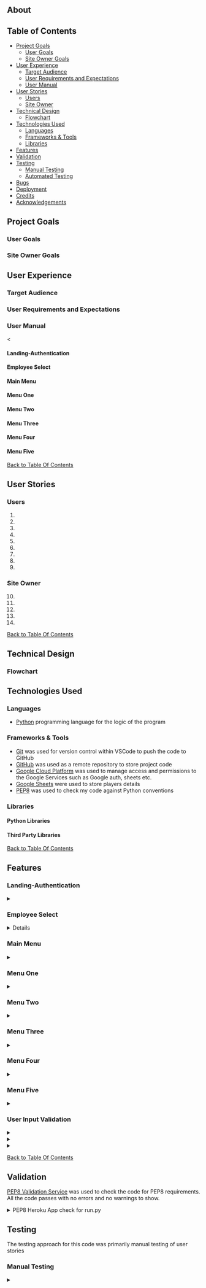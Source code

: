 
## About



## Table of Contents
  - [Project Goals](#project-goals)
    - [User Goals](#user-goals)
    - [Site Owner Goals](#site-owner-goals)
  - [User Experience](#user-experience)
    - [Target Audience](#target-audience)
    - [User Requirements and Expectations](#user-requirements-and-expectations)
    - [User Manual](#user-manual)
  - [User Stories](#user-stories)
    - [Users](#users)
    - [Site Owner](#site-owner)
  - [Technical Design](#technical-design)
    - [Flowchart](#flowchart)
  - [Technologies Used](#technologies-used)
    - [Languages](#languages)
    - [Frameworks & Tools](#frameworks--tools)
    - [Libraries](#libraries)
  - [Features](#features)
  - [Validation](#validation)
  - [Testing](#testing)
    - [Manual Testing](#manual-testing)
    - [Automated Testing](#automated-testing)
  - [Bugs](#bugs)
  - [Deployment](#deployment)
  - [Credits](#credits)
  - [Acknowledgements](#acknowledgements)

## Project Goals

### User Goals



### Site Owner Goals


## User Experience

### Target Audience



### User Requirements and Expectations


### User Manual

<

#### Landing-Authentication


#### Employee Select

#### Main Menu


#### Menu One


#### Menu Two


#### Menu Three


#### Menu Four


#### Menu Five


[Back to Table Of Contents](#table-of-contents)

## User Stories

### Users

1. 
2. 
3. 
4. 
5. 
6. 
7. 
8. 
9. 

### Site Owner

10. 
11. 
12. 
13. 
14. 

[Back to Table Of Contents](#table-of-contents)

## Technical Design

### Flowchart




## Technologies Used

### Languages

- [Python](https://www.python.org/) programming language for the logic of the program

### Frameworks & Tools
- [Git](https://git-scm.com/) was used for version control within VSCode to push the code to GitHub
- [GitHub](https://github.com/) was used as a remote repository to store project code
- [Google Cloud Platform](https://cloud.google.com/cloud-console/) was used to manage access and permissions to the Google Services such as Google auth, sheets etc.
- [Google Sheets](https://www.google.co.uk/sheets/about/) were used to store players details
- [PEP8](http://pep8online.com/) was used to check my code against Python conventions


### Libraries

#### Python Libraries


#### Third Party Libraries


[Back to Table Of Contents](#table-of-contents)

## Features

### Landing-Authentication


<details>
    <summary></summary>

![Landing-Authentication](img_directory_here)
</details>

### Employee Select

<details>
    <summary</summary>

![Employee Select](dimg_directory_here)
</details>

### Main Menu

<details>
    <summary></summary>

![Main Menu](img_directory_here)
</details>

### Menu One


<details>
    <summary></summary>

![Menu One](img_directory_here)
</details>


### Menu Two

<details>
    <summary></summary>

![Menu Two](img_directory_here)
</details>


### Menu Three

<details>
    <summary></summary>

![Menu Three](img_directory_here)
</details>

### Menu Four

<details>
    <summary></summary>

![Menu Four](img_directory_here)
</details>

### Menu Five

<details>
    <summary></summary>

![Menu Five](img_directory_here)
</details>



### User Input Validation

<details>
    <summary></summary>

![ ](img_directory_here)
</details>

<details>
    <summary></summary>

![ ](img_directory_here)
</details>

<details>
    <summary></summary>

![ ]((img_directory_here)
</details>

[Back to Table Of Contents](img_directory_here)

## Validation

[PEP8 Validation Service](https://pep8ci.herokuapp.com//) was used to check the code for PEP8 requirements. All the code passes with no errors and no warnings to show.

<details><summary>PEP8 Heroku App check for run.py</summary>
<img src="">
</details>


## Testing

The testing approach for this code was primarily manual testing of user stories


### Manual Testing
<details><summary></summary>

Number. 

| **Feature**   | **Action**                    | **Expected Result**          | **Actual Result** |
| ------------- | ----------------------------- | ---------------------------- | ----------------- |
|  | | | |
|  | | | |

<details><summary>Screenshot</summary>
<img src="">
</details>

Number. 

| **Feature**   | **Action**                    | **Expected Result**          | **Actual Result** |
| ------------- | ----------------------------- | ---------------------------- | ----------------- |
|  | | | |
|  | | | |

<details><summary>Screenshot</summary>
<img src="">
</details>

Number. 

| **Feature**   | **Action**                    | **Expected Result**          | **Actual Result** |
| ------------- | ----------------------------- | ---------------------------- | ----------------- |
|  | | | |
|  | | | |

<details><summary>Screenshot</summary>
<img src="">
</details>

Number. 

| **Feature**   | **Action**                    | **Expected Result**          | **Actual Result** |
| ------------- | ----------------------------- | ---------------------------- | ----------------- |
|  | | | |
|  | | | |

<details><summary>Screenshot</summary>
<img src="">
</details>

Number. 

| **Feature**   | **Action**                    | **Expected Result**          | **Actual Result** |
| ------------- | ----------------------------- | ---------------------------- | ----------------- |
|  | | | |
|  | | | |

<details><summary>Screenshot</summary>
<img src="">
</details>

Number. 

| **Feature**   | **Action**                    | **Expected Result**          | **Actual Result** |
| ------------- | ----------------------------- | ---------------------------- | ----------------- |
|  | | | |
|  | | | |

<details><summary>Screenshot</summary>
<img src="">
</details>

Number. 

| **Feature**   | **Action**                    | **Expected Result**          | **Actual Result** |
| ------------- | ----------------------------- | ---------------------------- | ----------------- |
|  | | | |
|  | | | |

<details><summary>Screenshot</summary>
<img src="">
</details>

Number. 

| **Feature**   | **Action**                    | **Expected Result**          | **Actual Result** |
| ------------- | ----------------------------- | ---------------------------- | ----------------- |
|  | | | |
|  | | | |

<details><summary>Screenshot</summary>
<img src="">
</details>

Number. 

| **Feature**   | **Action**                    | **Expected Result**          | **Actual Result** |
| ------------- | ----------------------------- | ---------------------------- | ----------------- |
|  | | | |
|  | | | |

<details><summary>Screenshot</summary>
<img src="">
</details>

Number. 

| **Feature**   | **Action**                    | **Expected Result**          | **Actual Result** |
| ------------- | ----------------------------- | ---------------------------- | ----------------- |
|  | | | |
|  | | | |

<details><summary>Screenshot</summary>
<img src="">
</details>

Number. 

| **Feature**   | **Action**                    | **Expected Result**          | **Actual Result** |
| ------------- | ----------------------------- | ---------------------------- | ----------------- |
|  | | | |
|  | | | |

<details><summary>Screenshot</summary>
<img src="">
</details>

Number. 

| **Feature**   | **Action**                    | **Expected Result**          | **Actual Result** |
| ------------- | ----------------------------- | ---------------------------- | ----------------- |
|  | | | |
|  | | | |

<details><summary>Screenshot</summary>
<img src="">
</details>

Number. 

| **Feature**   | **Action**                    | **Expected Result**          | **Actual Result** |
| ------------- | ----------------------------- | ---------------------------- | ----------------- |
|  | | | |
|  | | | |

<details><summary>Screenshot</summary>
<img src="">
</details>

Number. 

| **Feature**   | **Action**                    | **Expected Result**          | **Actual Result** |
| ------------- | ----------------------------- | ---------------------------- | ----------------- |
|  | | | |
|  | | | |

<details><summary>Screenshot</summary>
<img src="">
</details>


[Back to Table Of Contents](#table-of-contents)
## Bugs



## Deployment







### Forking the GitHub Repository
1. Go to the GitHub repository
2. Click on Fork button in top right corner
3. You will then have a copy of the repository in your own GitHub account.
   
### Making a Local Clone
1. Go to the GitHub repository 
2. Locate the Code button above the list of files and click it
3. Highlight the "HTTPS" button to clone with HTTPS and copy the link
4. Open Git Bash
5. Change the current working directory to the one where you want the cloned directory
6. Type git clone and paste the URL from the clipboard ($ git clone <span>https://</span>github.com/YOUR-USERNAME/YOUR-REPOSITORY)
7. Press Enter to create your local clone

[Back to Table Of Contents](#table-of-contents)

## Credits

### Images


### Code


## Acknowledgements
